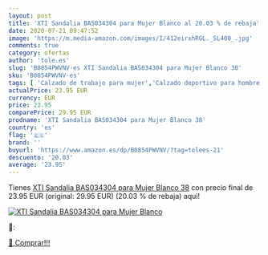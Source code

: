 ```yaml
---
layout: post
title: 'XTI Sandalia BAS034304 para Mujer Blanco al 20.03 % de rebaja'
date: 2020-07-21 09:47:52
image: 'https://m.media-amazon.com/images/I/412eirxhRGL._SL400_.jpg'
comments: true
category: ofertas
author: 'tole.es'
slug: 'B0854PWVNV-es XTI Sandalia BAS034304 para Mujer Blanco 38'
sku: 'B0854PWVNV-es'
tags: [ 'Calzado de trabajo para mujer','Calzado deportivo para hombre','Calzado sanitario y de hostelería para mujer','Chanclas y sandalias de piscina para hombre','Sandalias y chanclas para niña','Zapatillas y calzado deportivo para hombre','Zapatos','Zapatos para hombre','Zapatos para mujer','Zapatos para niñas pequeñas','Zapatos y complementos','Zuecos sanitarios y de hostelería para mujer','Zuecos y mules para hombre','sandalia', ]
actualPrice: 23.95 EUR
currency: EUR
price: 23.95
comparePrice: 29.95 EUR
prodname: 'XTI Sandalia BAS034304 para Mujer Blanco 38'
country: 'es'
flag: '🇪🇸'
brand: ''
buyurl: 'https://www.amazon.es/dp/B0854PWVNV/?tag=tolees-21'
descuento: '20.03'
average: '23.95'
---
```


Tienes [XTI Sandalia BAS034304 para Mujer Blanco 38](https://www.amazon.es/dp/B0854PWVNV/?tag=tolees-21) con precio final de  23.95 EUR (original: 29.95 EUR) (20.03 %  de rebaja) aqui!

[![XTI Sandalia BAS034304 para Mujer Blanco](https://m.media-amazon.com/images/I/412eirxhRGL._SL400_.jpg)](https://www.amazon.es/dp/B0854PWVNV/?tag=tolees-21)

🔎:


[🛒 Comprar!!!](https://www.amazon.es/dp/B0854PWVNV/?tag=tolees-21)
